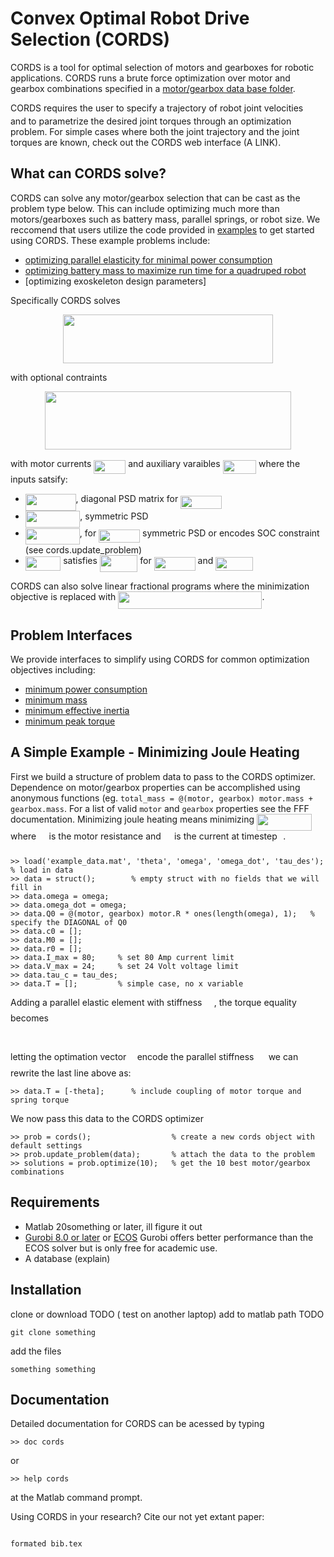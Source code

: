 # Convex Optimal Robot Drive Selection (CORDS)

CORDS is a tool for optimal selection of motors and gearboxes for robotic applications. CORDS runs a brute force optimization over motor and gearbox combinations specified in a [motor/gearbox data base folder](MGDB). 

CORDS requires the user to specify a trajectory of robot joint velocities <img src="/tex/ae4fb5973f393577570881fc24fc2054.svg?invert_in_darkmode&sanitize=true" align=middle width=10.82192594999999pt height=14.15524440000002pt/> and to parametrize the desired joint torques through an optimization problem. For simple cases where both the joint trajectory and the joint torques are known, check out the CORDS web interface (A LINK). 


## What can CORDS solve?  

CORDS can solve any motor/gearbox selection that can be cast as the problem type below. This can include optimizing much more than motors/gearboxes such as battery mass, parallel springs, or robot size. We reccomend that users utilize the code provided in [examples](examples) to get started using CORDS. These example problems include:
 * [optimizing parallel elasticity for minimal power consumption](examples/example1.m)
 * [optimizing battery mass to maximize run time for a quadruped robot](examples/example2.m)
 * [optimizing exoskeleton design parameters]

Specifically CORDS solves 
<p align="center"><img src="/tex/8e524d848db90a42ba21abfbb9832cfe.svg?invert_in_darkmode&sanitize=true" align=middle width=336.2595522pt height=78.28491164999998pt/></p> 
 with optional contraints 
 <p align="center"><img src="/tex/6724982e0f57646145cfc277f79bb4d1.svg?invert_in_darkmode&sanitize=true" align=middle width=393.63336045pt height=93.11585249999999pt/></p>

with motor currents <img src="/tex/cd427d5ecb99fcabde5a7fffa6103a1f.svg?invert_in_darkmode&sanitize=true" align=middle width=50.911134449999984pt height=22.55708729999998pt/> and auxiliary varaibles <img src="/tex/f948115fd1b4556bfe21e59235430b51.svg?invert_in_darkmode&sanitize=true" align=middle width=53.483454749999986pt height=22.55708729999998pt/> where the inputs satsify: 
* <img src="/tex/bad8cbb55822df2eb7bbf59df6190e30.svg?invert_in_darkmode&sanitize=true" align=middle width=80.71703969999999pt height=26.17730939999998pt/>, diagonal PSD matrix for <img src="/tex/52c03ebb6ac0c8e7f1261d96409b7cbc.svg?invert_in_darkmode&sanitize=true" align=middle width=65.97903014999999pt height=21.68300969999999pt/>
* <img src="/tex/1e47cf05617b340cea169d5c16925949.svg?invert_in_darkmode&sanitize=true" align=middle width=87.50376194999998pt height=26.17730939999998pt/>, symmetric PSD
* <img src="/tex/6f41c62b5c2794bfa9a2bef8f734c971.svg?invert_in_darkmode&sanitize=true" align=middle width=87.05570445pt height=26.17730939999998pt/>, for <img src="/tex/54f5851e55c7944fd243ff3e83828b82.svg?invert_in_darkmode&sanitize=true" align=middle width=65.97903014999999pt height=21.68300969999999pt/> symmetric PSD or encodes SOC constraint (see cords.update_problem)
* <img src="/tex/7da0268045d75f2db625838ec284e453.svg?invert_in_darkmode&sanitize=true" align=middle width=56.43537569999998pt height=22.55708729999998pt/> satisfies <img src="/tex/36b3758fe61b44487e6516f9d2e71001.svg?invert_in_darkmode&sanitize=true" align=middle width=60.47175089999999pt height=27.15900329999998pt/> for <img src="/tex/4884e50c3bb19744ca6785efc67fe03c.svg?invert_in_darkmode&sanitize=true" align=middle width=65.97903014999999pt height=21.68300969999999pt/> and <img src="/tex/be4dba4d5583203f4f9d3bee918a2c9e.svg?invert_in_darkmode&sanitize=true" align=middle width=59.365615649999995pt height=21.68300969999999pt/>

CORDS can also solve linear fractional programs where the minimization objective is replaced with <img src="/tex/b923d55946fe7624d6802fc5c79a0dda.svg?invert_in_darkmode&sanitize=true" align=middle width=230.18670014999998pt height=27.94539330000001pt/>. 


## Problem Interfaces
We provide interfaces to simplify using CORDS for common optimization objectives including:
* [minimum power consumption](/src/interfaces/min_power_consumption.m)
* [minimum mass](/src/interfaces/min_mass.m)
* [minimum effective inertia](/src/interfaces/min_effective_inertia.m)
* [minimum peak torque](/src/interfaces/min_peak_torque.m)


## A Simple Example - Minimizing Joule Heating 
First we build a structure of problem data to pass to the CORDS optimizer. Dependence on motor/gearbox properties can be accomplished using anonymous functions (eg. ``total_mass = @(motor, gearbox) motor.mass + gearbox.mass``. For a list of valid ``motor`` and ``gearbox`` properties see the FFF documentation. Minimizing joule heating means minimizing <img src="/tex/7c727e6e17d47b11d7d6e1155ea7e099.svg?invert_in_darkmode&sanitize=true" align=middle width=88.14323099999999pt height=27.15900329999998pt/> where <img src="/tex/1e438235ef9ec72fc51ac5025516017c.svg?invert_in_darkmode&sanitize=true" align=middle width=12.60847334999999pt height=22.465723500000017pt/> is the motor resistance and <img src="/tex/8294c58cadf040e3716a7f6bc748cdde.svg?invert_in_darkmode&sanitize=true" align=middle width=13.16686469999999pt height=27.15900329999998pt/> is the current at timestep <img src="/tex/77a3b857d53fb44e33b53e4c8b68351a.svg?invert_in_darkmode&sanitize=true" align=middle width=5.663225699999989pt height=21.68300969999999pt/>. 
```
>> load('example_data.mat', 'theta', 'omega', 'omega_dot', 'tau_des');   % load in data
>> data = struct();        % empty struct with no fields that we will fill in 
>> data.omega = omega;
>> data.omega_dot = omega; 
>> data.Q0 = @(motor, gearbox) motor.R * ones(length(omega), 1);   % specify the DIAGONAL of Q0
>> data.c0 = [];
>> data.M0 = [];
>> data.r0 = [];
>> data.I_max = 80;     % set 80 Amp current limit
>> data.V_max = 24;     % set 24 Volt voltage limit 
>> data.tau_c = tau_des;
>> data.T = [];         % simple case, no x variable 
```
Adding a parallel elastic element with stiffness <img src="/tex/b19efe18c84e5887c52c1c0fd15160eb.svg?invert_in_darkmode&sanitize=true" align=middle width=15.33435419999999pt height=22.831056599999986pt/>, the torque equality becomes
<p align="center"><img src="/tex/9f504a77ad210a66062f24124eb64a2a.svg?invert_in_darkmode&sanitize=true" align=middle width=318.51739589999994pt height=17.031940199999998pt/></p>

letting the optimation vector <img src="/tex/332cc365a4987aacce0ead01b8bdcc0b.svg?invert_in_darkmode&sanitize=true" align=middle width=9.39498779999999pt height=14.15524440000002pt/> encode the parallel stiffness <img src="/tex/b19efe18c84e5887c52c1c0fd15160eb.svg?invert_in_darkmode&sanitize=true" align=middle width=15.33435419999999pt height=22.831056599999986pt/> we can rewrite the last line above as:
```
>> data.T = [-theta];      % include coupling of motor torque and spring torque
```
We now pass this data to the CORDS optimizer
```
>> prob = cords();                  % create a new cords object with default settings  
>> prob.update_problem(data);       % attach the data to the problem
>> solutions = prob.optimize(10);   % get the 10 best motor/gearbox combinations 
```


## Requirements
* Matlab 20something or later, ill figure it out 
* [Gurobi 8.0 or later](https://www.gurobi.com/academia/academic-program-and-licenses/) or [ECOS](https://github.com/embotech/ecos)
Gurobi offers better performance than the ECOS solver but is only free for academic use. 
* A database (explain)

## Installation

clone or download   TODO ( test on another laptop) 
add to matlab path  TODO 
```
git clone something 
```
add the files
```
something something
```
## Documentation 

Detailed documentation for CORDS can be acessed by typing
```
>> doc cords
```
or 
```
>> help cords
```
at the Matlab command prompt. 




Using CORDS in your research? Cite our not yet extant paper: 
```

formated bib.tex


```
